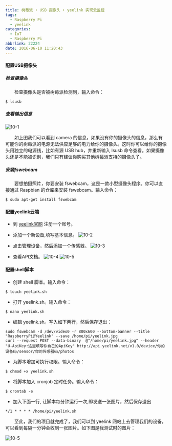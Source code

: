 ```yaml
---
title: 树莓派 + USB 摄像头 + yeelink 实现云监控
tags:
  - Raspberry Pi
  - yeelink
categories:
  - IoT
  - Raspberry Pi
abbrlink: 22224
date: 2016-06-10 11:20:43
---
```


#### 配置USB摄像头

##### 检查摄像头

　　检查摄像头是否被树莓派检测到，输入命令：

```shell
$ lsusb
```

<!--more-->

##### 查看输出信息

 ![10-1](http://fzy-blog.oss-cn-shenzhen.aliyuncs.com/2016/6/10-1.jpg)

　　如上图我们可以看到 camera 的信息，如果没有你的摄像头的信息，那么有可能你的树莓派的电源无法供应足够的电力给你的摄像头。这时你可以给你的摄像头用独立的电源线，比如有源 USB hub，并重新输入 lsusb 命令查看。如果摄像头还是不能被识别，我们只有建议你购买其他树莓派支持的摄像头了。


##### 安装fswebcam

　　要想拍摄照片，你要安装 fswebcam，这是一款小型摄像头程序。你可以直接通过 Raspbian 的仓库来安装 fswebcam。输入命令：

```shell
$ sudo apt-get install fswebcam
```


#### 配置yeelink云端


 - 到 [yeelink官网](http://www.yeelink.net/) 注册一个账号。

 - 添加一个新设备,填写基本信息。
![10-2](http://fzy-blog.oss-cn-shenzhen.aliyuncs.com/2016/6/10-2.jpg)

 - 点击管理设备，然后添加一个传感器。
![10-3](http://fzy-blog.oss-cn-shenzhen.aliyuncs.com/2016/6/10-3.jpg)

 - 查看API文档。
![10-4](http://fzy-blog.oss-cn-shenzhen.aliyuncs.com/2016/6/10-4.jpg)
![10-5](http://fzy-blog.oss-cn-shenzhen.aliyuncs.com/2016/6/10-6.jpg)


#### 配置shell脚本

 - 创建 shell 脚本。输入命令：
```shell
$ touch yeelink.sh
```

 - 打开 yeelink.sh。输入命令：
```shell
$ nano yeelink.sh
```
 - 编辑 yeelink.sh。写入如下两行，然后保存退出：

```shell
sudo fswebcam -d /dev/video0 -r 800x600 --bottom-banner --title "RaspberryPi@Yeelink" --save /home/pi/yeelink.jpg
curl --request POST --data-binary  @"/home/pi/yeelink.jpg" --header "U-ApiKey:这里填写你自己的ApiKey" http://api.yeelink.net/v1.0/device/你的设备码/sensor/你的传感器码/photos
```
- 为脚本增加可执行权限。输入命令：

```shell
$ chmod +x yeelink.sh
```
- 将脚本加入 cronjob 定时任务。输入命令：

```shell
$ crontab -e
```

- 加入下面一行, 让脚本每分钟运行一次,即发送一张图片，然后保存退出

```
*/1 * * * * /home/pi/yeelink.sh
```

　　至此，我们的项目就完成了，我们可以到 yeelink 网站上去管理我们的设备，可以看到每隔一分钟会收到一张图片。如下图是我测试时的图片：

![10-5](http://fzy-blog.oss-cn-shenzhen.aliyuncs.com/2016/6/10-5.jpg)
